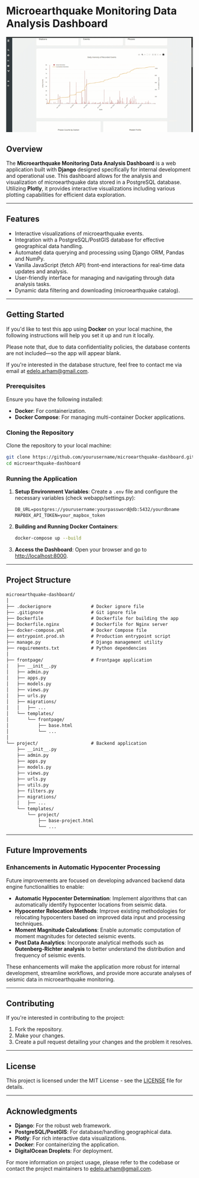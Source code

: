 # Microearthquake Monitoring Data Analysis Dashboard

![demo gif](documentation/demo.gif)

## Overview

The **Microearthquake Monitoring Data Analysis Dashboard** is a web application built with **Django** designed specifically for internal development and operational use. This dashboard allows for the analysis and visualization of microearthquake data stored in a PostgreSQL database. Utilizing **Plotly**, it provides interactive visualizations including various plotting capabilities for efficient data exploration.

---

## Features

- Interactive visualizations of microearthquake events.
- Integration with a PostgreSQL/PostGIS database for effective geographical data handling.
- Automated data querying and processing using Django ORM, Pandas and NumPy.
- Vanilla JavaScript (fetch API) front-end interactions for real-time data updates and analysis.
- User-friendly interface for managing and navigating through data analysis tasks.
- Dynamic data filtering and downloading (microearthquake catalog).

---

## Getting Started

If you'd like to test this app using **Docker** on your local machine, the following instructions will help you set it up and run it locally.

Please note that, due to data confidentiality policies, the database contents are not included—so the app will appear blank.

If you're interested in the database structure, feel free to contact me via email at [edelo.arham@gmail.com](mailto:edelo.arham@gmail.com).

### Prerequisites

Ensure you have the following installed:

- **Docker**: For containerization.
- **Docker Compose**: For managing multi-container Docker applications.

### Cloning the Repository

Clone the repository to your local machine:

```bash
git clone https://github.com/yourusername/microearthquake-dashboard.git
cd microearthquake-dashboard
```

### Running the Application

1. **Setup Environment Variables**: Create a `.env` file and configure the necessary variables (check webapp/settings.py):
    ```env
    DB_URL=postgres://yourusername:yourpassword@db:5432/yourdbname
    MAPBOX_API_TOKEN=your_mapbox_token
    ```

2. **Building and Running Docker Containers**:
   ```bash
   docker-compose up --build
   ```

3. **Access the Dashboard**: Open your browser and go to [http://localhost:8000](http://localhost:8000). 

---

## Project Structure

```plaintext
microearthquake-dashboard/
│
├── .dockerignore               # Docker ignore file
├── .gitignore                  # Git ignore file
├── Dockerfile                  # Dockerfile for building the app
├── Dockerfile.nginx            # Dockerfile for Nginx server
├── docker-compose.yml          # Docker Compose file
├── entrypoint.prod.sh          # Production entrypoint script
├── manage.py                   # Django management utility
├── requirements.txt            # Python dependencies
│
├── frontpage/                  # Frontpage application
│   ├── __init__.py
│   ├── admin.py
│   ├── apps.py
│   ├── models.py
│   ├── views.py
│   ├── urls.py
│   ├── migrations/
│   │   ├── ...
│   └── templates/
│       └── frontpage/
│           ├── base.html
│           └── ...
│
└── project/                    # Backend application
    ├── __init__.py
    ├── admin.py
    ├── apps.py
    ├── models.py
    ├── views.py
    ├── urls.py
    ├── utils.py
    ├── filters.py
    ├── migrations/
    │   ├── ...
    └── templates/
        └── project/
            ├── base-project.html
            └── ...
```

---

## Future Improvements

### Enhancements in Automatic Hypocenter Processing

Future improvements are focused on developing advanced backend data engine functionalities to enable:

- **Automatic Hypocenter Determination**: Implement algorithms that can automatically identify hypocenter locations from seismic data.
- **Hypocenter Relocation Methods**: Improve existing methodologies for relocating hypocenters based on improved data input and processing techniques.
- **Moment Magnitude Calculations**: Enable automatic computation of moment magnitudes for detected seismic events.
- **Post Data Analytics**: Incorporate analytical methods such as **Gutenberg-Richter analysis** to better understand the distribution and frequency of seismic events.

These enhancements will make the application more robust for internal development, streamline workflows, and provide more accurate analyses of seismic data in microearthquake monitoring.

---

## Contributing

If you're interested in contributing to the project:

1. Fork the repository.
2. Make your changes.
3. Create a pull request detailing your changes and the problem it resolves.

---

## License

This project is licensed under the MIT License - see the [LICENSE](LICENSE) file for details.

---

## Acknowledgments

- **Django**: For the robust web framework.
- **PostgreSQL/PostGIS**: For database/handling geographical data.
- **Plotly**: For rich interactive data visualizations.
- **Docker**: For containerizing the application.
- **DigitalOcean Droplets**: For deployment.

For more information on project usage, please refer to the codebase or contact the project maintainers to [edelo.arham@gmail.com](mailto:edelo.arham@gmail.com).
